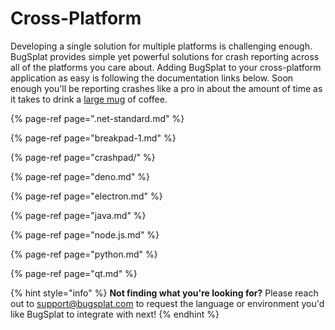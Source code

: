 # Cross-Platform

Developing a single solution for multiple platforms is challenging enough. BugSplat provides simple yet powerful solutions for crash reporting across all of the platforms you care about. Adding BugSplat to your cross-platform application as easy is following the documentation links below. Soon enough you'll be reporting crashes like a pro in about the amount of time as it takes to drink a [large mug](https://shop.spacex.com/collections/accessories/products/occupy-mars-heat-sensitive-terraforming-mug-new) of coffee.

{% page-ref page=".net-standard.md" %}

{% page-ref page="breakpad-1.md" %}

{% page-ref page="crashpad/" %}

{% page-ref page="deno.md" %}

{% page-ref page="electron.md" %}

{% page-ref page="java.md" %}

{% page-ref page="node.js.md" %}

{% page-ref page="python.md" %}

{% page-ref page="qt.md" %}



{% hint style="info" %}
**Not finding what you're looking for?**  Please reach out to [support@bugsplat.com](mailto:support@bugsplat.com) to request the language or environment you'd like BugSplat to integrate with next!
{% endhint %}

